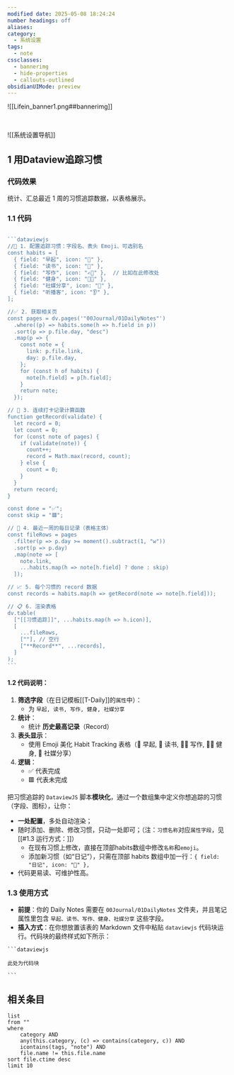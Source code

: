```yaml
---
modified date: 2025-05-08 18:24:24
number headings: off
aliases: 
category:
  - 系统设置
tags:
  - note
cssclasses:
  - bannerimg
  - hide-properties
  - callouts-outlined
obsidianUIMode: preview
---
```

![[Lifein_banner1.png##bannerimg]]

<br>

![[系统设置导航]]

## 1 用Dataview追踪习惯

### 代码效果

统计、汇总最近 1 周的习惯追踪数据，以表格展示。

### 1.1 代码
````js fold

```dataviewjs
//🧠 1. 配置追踪习惯：字段名、表头 Emoji、可选别名
const habits = [
  { field: "早起", icon: "🌅" },
  { field: "读书", icon: "📖" },
  { field: "写作", icon: "✍🏼" },  // 比如在此修改处
  { field: "健身", icon: "💪🏼" },
  { field: "社媒分享", icon: "📢" },
  { field: "听播客", icon: "👂" },
];

//✅ 2. 获取相关页
const pages = dv.pages('"00Journal/01DailyNotes"')
  .where((p) => habits.some(h => h.field in p))
  .sort(p => p.file.day, "desc")
  .map(p => {
    const note = {
      link: p.file.link,
      day: p.file.day,
    };
    for (const h of habits) {
      note[h.field] = p[h.field];
    }
    return note;
  });

// 🔁 3. 连续打卡记录计算函数
function getRecord(validate) {
  let record = 0;
  let count = 0;
  for (const note of pages) {
    if (validate(note)) {
      count++;
      record = Math.max(record, count);
    } else {
      count = 0;
    }
  }
  return record;
}

const done = "✅";
const skip = "🟥";

// 📆 4. 最近一周的每日记录（表格主体）
const fileRows = pages
  .filter(p => p.day >= moment().subtract(1, "w"))
  .sort(p => p.day)
  .map(note => [
    note.link,
    ...habits.map(h => note[h.field] ? done : skip)
  ]);

// 📈 5. 每个习惯的 record 数据
const records = habits.map(h => getRecord(note => note[h.field]));

// 📋 6. 渲染表格
dv.table(
  ["[[习惯追踪]]", ...habits.map(h => h.icon)],
  [
    ...fileRows,
    ["‎"], // 空行
    ["**Record**", ...records],
  ]
);
```

````

#### 1.2 代码说明：

1. **筛选字段**（在日记模板[[T-Daily]]的`属性`中）：
    - 为 `早起, 读书, 写作, 健身, 社媒分享`
2. **统计**：
    - 统计 **历史最高记录**（Record）
3. **表头显示**：
    - 使用 Emoji 美化 Habit Tracking 表格（🌅 早起, 📖 读书, ✍🏼 写作, 💪🏼 健身, 📢 社媒分享）
4. **逻辑**：
    - ✅ 代表完成
    - 🟥 代表未完成

把习惯追踪的 `DataviewJS` 脚本**模块化**，通过一个数组集中定义你想追踪的习惯（字段、图标），让你：
- **一处配置**，多处自动渲染；
- 随时添加、删除、修改习惯，只动一处即可；（注：`习惯名称`对应`属性字段`，见[[#1.3 运行方式：]]）
	- 在现有习惯上修改，直接在顶部habits数组中修改`名称`和`emoji`。
	- 添加新习惯（如“日记”），只需在顶部 habits 数组中加一行：`{ field: "日记", icon: "📓" },`
- 代码更易读、可维护性高。

### 1.3 使用方式

- **前提**：你的 Daily Notes 需要在 `00Journal/01DailyNotes` 文件夹，并且笔记属性里包含 `早起、读书、写作、健身、社媒分享` 这些字段。
- **插入方式**：在你想放置该表的 Markdown 文件中粘贴 `dataviewjs` 代码块运行。代码块的最终样式如下所示：
````
```dataviewjs

此处为代码块

```

````

## 相关条目
```dataview
list
from ""
where 
    category AND
    any(this.category, (c) => contains(category, c)) AND
    icontains(tags, "note") AND
    file.name != this.file.name
sort file.ctime desc
limit 10
```